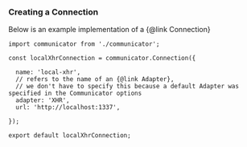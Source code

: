 ### Creating a Connection

Below is an example implementation of a {@link Connection}
```
import communicator from './communicator';

const localXhrConnection = communicator.Connection({

  name: 'local-xhr',
  // refers to the name of an {@link Adapter},
  // we don't have to specify this because a default Adapter was specified in the Communicator options
  adapter: 'XHR',
  url: 'http://localhost:1337',

});

export default localXhrConnection;

```